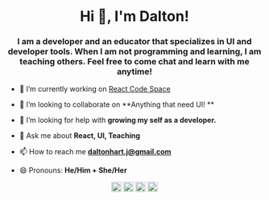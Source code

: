 <h1 align="center">Hi 👋, I'm Dalton!</h1>
<h3 align="center">I am a developer and an educator that specializes in UI and developer tools. When I am not programming and learning, I am teaching others. Feel free to come chat and learn with me anytime! </h3>

- 🔭 I’m currently working on [React Code Space](https://github.com/DaltonHart/React-Code-Space)

- 👯 I’m looking to collaborate on **Anything that need UI! **

- 🤔 I’m looking for help with **growing my self as a developer.**

- 💬 Ask me about **React, UI, Teaching**

- 📫 How to reach me **daltonhart.j@gmail.com**

- 😄 Pronouns: **He/Him + She/Her** 

<p align="center">
<a href=https://codepen.io/daltonh target="blank"><img align="center" src=https://cdn.jsdelivr.net/npm/simple-icons@3.0.1/icons/codepen.svg alt="daltonh" height="20" width="20" /></a>
<a href=https://linkedin.com/in/dalton-hart target="blank"><img align="center" src=https://cdn.jsdelivr.net/npm/simple-icons@3.0.1/icons/linkedin.svg alt="dalton-hart" height="20" width="20" /></a>
<a href=https://fb.com/captillfated target="blank"><img align="center" src=https://cdn.jsdelivr.net/npm/simple-icons@3.0.1/icons/facebook.svg alt="captillfated" height="20" width="20" /></a>
<a href=https://instagram.com/captillfated target="blank"><img align="center" src=https://cdn.jsdelivr.net/npm/simple-icons@3.0.1/icons/instagram.svg alt="captillfated" height="20" width="20" /></a>
</p>
